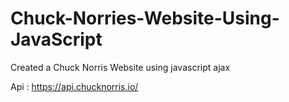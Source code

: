 # Chuck-Norries-Website-Using-JavaScript
Created a Chuck Norris Website using javascript ajax

Api : https://api.chucknorris.io/
